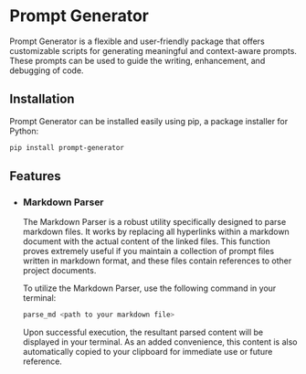 # Prompt Generator

Prompt Generator is a flexible and user-friendly package that offers customizable scripts for generating meaningful and context-aware prompts. These prompts can be used to guide the writing, enhancement, and debugging of code.

## Installation

Prompt Generator can be installed easily using pip, a package installer for Python:

```bash
pip install prompt-generator
```

## Features

- ### Markdown Parser

  The Markdown Parser is a robust utility specifically designed to parse markdown files. It works by replacing all hyperlinks within a markdown document with the actual content of the linked files. This function proves extremely useful if you maintain a collection of prompt files written in markdown format, and these files contain references to other project documents.

  To utilize the Markdown Parser, use the following command in your terminal:

  ```bash
  parse_md <path to your markdown file>
  ```

  Upon successful execution, the resultant parsed content will be displayed in your terminal. As an added convenience, this content is also automatically copied to your clipboard for immediate use or future reference.

